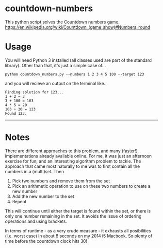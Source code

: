 # countdown-numbers

This python script solves the Countdown numbers game. 
https://en.wikipedia.org/wiki/Countdown_(game_show)#Numbers_round

# Usage

You will need Python 3 installed (all classes used are part of the standard library). Other than that, it's just a simple case of...

```shell
python countdown_numbers.py --numbers 1 2 3 4 5 100 --target 123
```
and you will recieve an output on the terminal like..

```
Finding solution for 123...
1 + 2 = 3
3 + 100 = 103
4 * 5 = 20
103 + 20 = 123
Found 123.
```
---
# Notes

There are different approaches to this problem, and many (faster!) implementations already available online. For me, it was just an afternoon exercise for fun, and an interesting algorithm problem to tackle. The approach that came most naturally to me was to first contain all the numbers in a (multi)set. Then 
1. Pick two numbers and remove them from the set
2. Pick an arithmetic operation to use on these two numbers to create a new number
3. Add the new number to the set
4. Repeat

This will continue until either the target is found within the set, or there is only one number remaining in the set. It avoids the issue of ordering operations and using brackets. 

In terms of runtime - as a very crude measure - it exhausts all posibilities (i.e. worst case) in about 8 seconds on my 2014 i5 Macbook. So plenty of time before the countdown clock hits 30!
